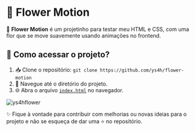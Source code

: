 # 🌸 Flower Motion

🌸 **Flower Motion** é um projetinho para testar meu HTML e CSS, com uma flor que se move suavemente usando animações no frontend.

## 🚀 Como acessar o projeto?

1. 📥 Clone o repositório: ```git clone https://github.com/ys4h/flower-motion```
2. 📂 Navegue até o diretório do projeto.
3. 🌐 Abra o arquivo [`index.html`](index.html) no navegador.

<img src="https://github.com/user-attachments/assets/0632e90c-eca0-429b-a541-ccae38388580" alt="ys4hflower" autoplay loop>

✨ Fique à vontade para contribuir com melhorias ou novas ideias para o projeto e não se esqueça de dar uma ⭐ no repositório.
